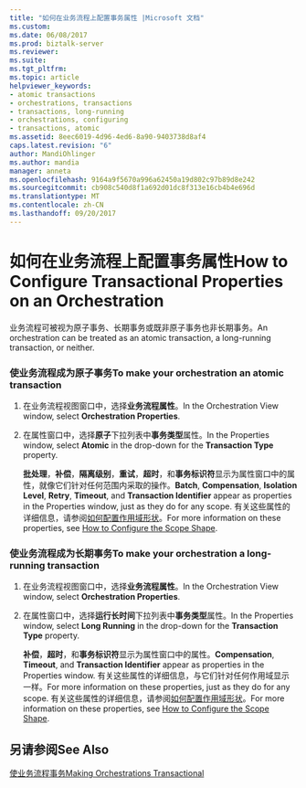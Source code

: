 ```yaml
---
title: "如何在业务流程上配置事务属性 |Microsoft 文档"
ms.custom: 
ms.date: 06/08/2017
ms.prod: biztalk-server
ms.reviewer: 
ms.suite: 
ms.tgt_pltfrm: 
ms.topic: article
helpviewer_keywords:
- atomic transactions
- orchestrations, transactions
- transactions, long-running
- orchestrations, configuring
- transactions, atomic
ms.assetid: 8eec6019-4d96-4ed6-8a90-9403738d8af4
caps.latest.revision: "6"
author: MandiOhlinger
ms.author: mandia
manager: anneta
ms.openlocfilehash: 9164a9f5670a996a62450a19d802c97b89d8e242
ms.sourcegitcommit: cb908c540d8f1a692d01dc8f313e16cb4b4e696d
ms.translationtype: MT
ms.contentlocale: zh-CN
ms.lasthandoff: 09/20/2017
---
```

# <a name="how-to-configure-transactional-properties-on-an-orchestration"></a><span data-ttu-id="b574e-102">如何在业务流程上配置事务属性</span><span class="sxs-lookup"><span data-stu-id="b574e-102">How to Configure Transactional Properties on an Orchestration</span></span>
<span data-ttu-id="b574e-103">业务流程可被视为原子事务、长期事务或既非原子事务也非长期事务。</span><span class="sxs-lookup"><span data-stu-id="b574e-103">An orchestration can be treated as an atomic transaction, a long-running transaction, or neither.</span></span>  
  
### <a name="to-make-your-orchestration-an-atomic-transaction"></a><span data-ttu-id="b574e-104">使业务流程成为原子事务</span><span class="sxs-lookup"><span data-stu-id="b574e-104">To make your orchestration an atomic transaction</span></span>  
  
1.  <span data-ttu-id="b574e-105">在业务流程视图窗口中，选择**业务流程属性**。</span><span class="sxs-lookup"><span data-stu-id="b574e-105">In the Orchestration View window, select **Orchestration Properties**.</span></span>  
  
2.  <span data-ttu-id="b574e-106">在属性窗口中，选择**原子**下拉列表中**事务类型**属性。</span><span class="sxs-lookup"><span data-stu-id="b574e-106">In the Properties window, select **Atomic** in the drop-down for the **Transaction Type** property.</span></span>  
  
     <span data-ttu-id="b574e-107">**批处理**，**补偿**，**隔离级别**，**重试**，**超时**，和**事务标识符**显示为属性窗口中的属性，就像它们针对任何范围内采取的操作。</span><span class="sxs-lookup"><span data-stu-id="b574e-107">**Batch**, **Compensation**, **Isolation Level**, **Retry**, **Timeout**, and **Transaction Identifier** appear as properties in the Properties window, just as they do for any scope.</span></span> <span data-ttu-id="b574e-108">有关这些属性的详细信息，请参阅[如何配置作用域形状](../core/how-to-configure-the-scope-shape.md)。</span><span class="sxs-lookup"><span data-stu-id="b574e-108">For more information on these properties, see [How to Configure the Scope Shape](../core/how-to-configure-the-scope-shape.md).</span></span>  
  
### <a name="to-make-your-orchestration-a-long-running-transaction"></a><span data-ttu-id="b574e-109">使业务流程成为长期事务</span><span class="sxs-lookup"><span data-stu-id="b574e-109">To make your orchestration a long-running transaction</span></span>  
  
1.  <span data-ttu-id="b574e-110">在业务流程视图窗口中，选择**业务流程属性**。</span><span class="sxs-lookup"><span data-stu-id="b574e-110">In the Orchestration View window, select **Orchestration Properties**.</span></span>  
  
2.  <span data-ttu-id="b574e-111">在属性窗口中，选择**运行长时间**下拉列表中**事务类型**属性。</span><span class="sxs-lookup"><span data-stu-id="b574e-111">In the Properties window, select **Long Running** in the drop-down for the **Transaction Type** property.</span></span>  
  
     <span data-ttu-id="b574e-112">**补偿**，**超时**，和**事务标识符**显示为属性窗口中的属性。</span><span class="sxs-lookup"><span data-stu-id="b574e-112">**Compensation**, **Timeout**, and **Transaction Identifier** appear as properties in the Properties window.</span></span> <span data-ttu-id="b574e-113">有关这些属性的详细信息，与它们针对任何作用域显示一样。</span><span class="sxs-lookup"><span data-stu-id="b574e-113">For more information on these properties, just as they do for any scope.</span></span> <span data-ttu-id="b574e-114">有关这些属性的详细信息，请参阅[如何配置作用域形状](../core/how-to-configure-the-scope-shape.md)。</span><span class="sxs-lookup"><span data-stu-id="b574e-114">For more information on these properties, see [How to Configure the Scope Shape](../core/how-to-configure-the-scope-shape.md).</span></span>  
  
## <a name="see-also"></a><span data-ttu-id="b574e-115">另请参阅</span><span class="sxs-lookup"><span data-stu-id="b574e-115">See Also</span></span>  
 [<span data-ttu-id="b574e-116">使业务流程事务</span><span class="sxs-lookup"><span data-stu-id="b574e-116">Making Orchestrations Transactional</span></span>](../core/making-orchestrations-transactional.md)